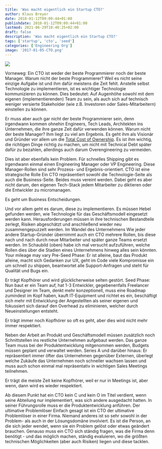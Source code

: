 ```yaml
---
title: 'Was macht eigentlich ein Startup CTO?'
author: Klaus Breyer
date: 2018-01-12T09:09:44+01:00
publishdate: 2018-01-12T09:09:44+01:00
lastmod: 2021-06-29T10:40:25+02:00
draft: false
description: 'Was macht eigentlich ein Startup CTO?'
tags: ['startup', 'cto', 'seed']
categories: ['Engineering Org']
image: '2017-01-05-CTO.png'
---
```



![](2017-01-05-CTO.svg)

Vorneweg: Ein CTO ist weder der beste Programmierer noch der beste Manager. Warum nicht der beste Programmierer?
Weil es nicht seine einzige Aufgabe ist und ihm dafür meistens die Zeit fehlt. Anstelle selbst Technologie zu implementieren, ist es wichtiger Technologie kommunizieren zu können. Dies bedeutet: Auf Augenhöhe sowohl mit dem eigenen (implementierenden) Team zu sein, als auch sich auf technisch weniger versierte Stakeholder (wie z.B. Investoren oder Sales-Mitarbeitern) einstellen zu können.

Er muss aber auch gar nicht der beste Programmierer sein, denn irgendwann kommen ohnehin Engineers, Tech Leads, Architekten ins Unternehmen, die ihre ganze Zeit dafür verwenden können.
 Warum nicht der beste Manager?
Ihm liegt zu viel am Ergebnis. Es geht ihm als Visionär und Gründer vor allem um die [Total Cost of Ownership](https://hackernoon.com/software-development-sprint-vs-marathon-mindsets-3bbb7505a7ab). Es ist ihm wichtig, die richtigen Dinge richtig zu machen, um nicht mit Technical Debt später dafür zu bezahlen, allerdings auch darum Overengineering zu vermeiden.

Dies ist aber ebenfalls kein Problem. Für schnelles Shipping gibt es irgendwann einmal einen Engineering Manager oder VP Engineering. Diese Manager-Rollen sind sehr Prozess- und Ergebnis-orientiert.
 CTO ist eine strategische Rolle
Ein CTO repräsentiert sowohl die Technologie-Seite als auch die Business-Seite. Beides muss vereint werden. Dabei geht es aber nicht darum, den eigenen Tech-Stack jedem Mitarbeiter zu diktieren oder die Entwickler zu micromanagen.

Es geht um Business Entscheidungen.

Und vor allem geht es darum, diese zu implementieren. Es müssen Hebel gefunden werden, wie Technologie für das Geschäftsmodell eingesetzt werden kann. Herausforderungen müssen in ihre technischen Bestandteile zerlegt, Risiken abgeschätzt und anschließend wieder neu zusammengepuzzelt werden.
 Im Wandel des Unternehmens
Wie jeder andere Startup-Gründer übernimmt auch ein CTO mehrere Rollen, bis diese nach und nach durch neue Mitarbeiter und später ganze Teams ersetzt werden. Im Schaubild (oben) habe ich mal versucht aufzuführen, welche Rollen dies über die Stadien eines Unternehmens hinweg alles sein könnten. Your mileage may vary
 Pre-Seed Phase:
Er ist alleine, baut das Produkt alleine, macht sich Gedanken zur UX, geht im Code viele Kompromisse ein um schnell zu shippen, beantwortet alle Support-Anfragen und steht für Qualität und Bugs ein.

Er trägt Kopfhörer und wird glücklicherweise selten gestört.
 Seed Phase:
Nun baut er ein Team auf, hat 1-3 Entwickler, gegebenenfalls Freelancer und Designer im Team, denkt mehr konzeptionell, muss eine Roadmap zumindest im Kopf haben, kauft IT-Equipment und richtet es ein, beschäftigt sich mehr mit Entwicklung der Angestellten als seiner eigenen und fokussiert sich darauf den Overhead zu eliminieren, welcher durch Neueinstellungen entsteht.

Er trägt immer noch Kopfhörer so oft es geht, aber dies wird nicht mehr immer respektiert.

Neben der Arbeit an Produkt und Geschäftsmodell müssen zusätzlich noch Schnittstellen ins restliche Unternehmen aufgebaut werden. Das ganze Team muss bei der Produktentwicklung mitgenommen werden, Budgets müssen geplant und verwaltet werden.
 Series A und darüber hinaus:
Er repräsentiert immer öfter das Unternehmen gegenüber Externen, überlegt welche Zukäufe das Unternehmen noch schneller wachsen lassen und muss auch schon einmal mal repräsentativ in wichtigen Sales Meetings teilnehmen.

Er trägt die meiste Zeit keine Kopfhörer, weil er nur in Meetings ist, aber wenn, dann wird es wieder respektiert.

Ab diesem Punkt hat ein CTO kein C und kein O im Titel verdient, wenn seine Abteilung nur implementiert, was sich andere ausgedacht hatten. In seiner Führungsrolle muss er die Produktentwicklung anführen.
 Der ultimative Problemlöser
Einfach gesagt ist ein CTO der ultimative Problemlöser in einer Firma. Niemand anderes ist so sehr sowohl in der Problem- als auch in der Lösungsdomäne involviert. Es ist die Person, an die sich jeder wendet, wenn sie ein Problem gelöst oder etwas geändert brauchen. Genauso muss ein CTO sich ständig fragen, was die Firma denn benötigt - und das möglich machen, ständig evaluieren, wo die größten technischen Möglichkeiten (aber auch Risiken) liegen und diese tacklen.

